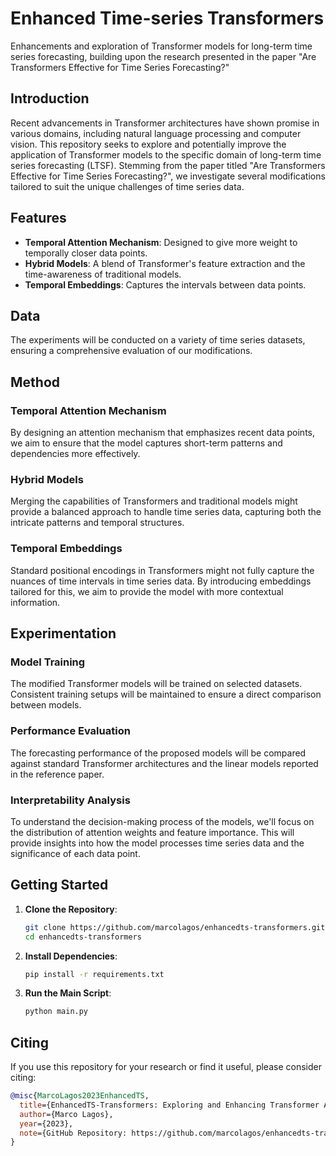 # Enhanced Time-series Transformers

Enhancements and exploration of Transformer models for long-term time series forecasting, building upon the research presented in the paper "Are Transformers Effective for Time Series Forecasting?"

## Introduction

Recent advancements in Transformer architectures have shown promise in various domains, including natural language processing and computer vision. This repository seeks to explore and potentially improve the application of Transformer models to the specific domain of long-term time series forecasting (LTSF). Stemming from the paper titled "Are Transformers Effective for Time Series Forecasting?", we investigate several modifications tailored to suit the unique challenges of time series data.

## Features

- **Temporal Attention Mechanism**: Designed to give more weight to temporally closer data points.
- **Hybrid Models**: A blend of Transformer's feature extraction and the time-awareness of traditional models.
- **Temporal Embeddings**: Captures the intervals between data points.

## Data

The experiments will be conducted on a variety of time series datasets, ensuring a comprehensive evaluation of our modifications.

## Method

### Temporal Attention Mechanism
By designing an attention mechanism that emphasizes recent data points, we aim to ensure that the model captures short-term patterns and dependencies more effectively.

### Hybrid Models
Merging the capabilities of Transformers and traditional models might provide a balanced approach to handle time series data, capturing both the intricate patterns and temporal structures.

### Temporal Embeddings
Standard positional encodings in Transformers might not fully capture the nuances of time intervals in time series data. By introducing embeddings tailored for this, we aim to provide the model with more contextual information.

## Experimentation

### Model Training
The modified Transformer models will be trained on selected datasets. Consistent training setups will be maintained to ensure a direct comparison between models.

### Performance Evaluation
The forecasting performance of the proposed models will be compared against standard Transformer architectures and the linear models reported in the reference paper.

### Interpretability Analysis
To understand the decision-making process of the models, we'll focus on the distribution of attention weights and feature importance. This will provide insights into how the model processes time series data and the significance of each data point.

## Getting Started

1. **Clone the Repository**:
    ```bash
    git clone https://github.com/marcolagos/enhancedts-transformers.git
    cd enhancedts-transformers
    ```

2. **Install Dependencies**:
    ```bash
    pip install -r requirements.txt
    ```

3. **Run the Main Script**:
    ```bash
    python main.py
    ```

## Citing

If you use this repository for your research or find it useful, please consider citing:

```bibtex
@misc{MarcoLagos2023EnhancedTS,
  title={EnhancedTS-Transformers: Exploring and Enhancing Transformer Architectures for Time Series Forecasting},
  author={Marco Lagos},
  year={2023},
  note={GitHub Repository: https://github.com/marcolagos/enhancedts-transformers}
}
```
